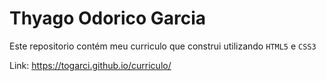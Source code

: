 # Thyago Odorico Garcia 

Este repositorio contém meu curriculo que construi utilizando `HTML5` e `CSS3`

Link: https://togarci.github.io/curriculo/
